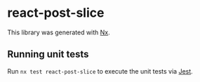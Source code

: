 # react-post-slice

This library was generated with [Nx](https://nx.dev).

## Running unit tests

Run `nx test react-post-slice` to execute the unit tests via [Jest](https://jestjs.io).
